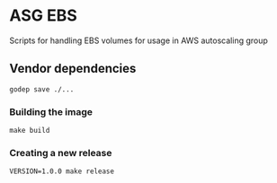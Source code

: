 # ASG EBS

Scripts for handling EBS volumes for usage in AWS autoscaling group

## Vendor dependencies

```
godep save ./...
```

### Building the image

```
make build
```

### Creating a new release

```
VERSION=1.0.0 make release
```
